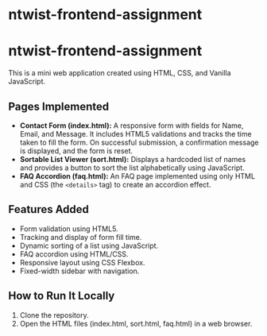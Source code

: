# ntwist-frontend-assignment
# ntwist-frontend-assignment

This is a mini web application created using HTML, CSS, and Vanilla JavaScript.

## Pages Implemented

* **Contact Form (index.html):** A responsive form with fields for Name, Email, and Message.  It includes HTML5 validations and tracks the time taken to fill the form.  On successful submission, a confirmation message is displayed, and the form is reset.
* **Sortable List Viewer (sort.html):** Displays a hardcoded list of names and provides a button to sort the list alphabetically using JavaScript.
* **FAQ Accordion (faq.html):** An FAQ page implemented using only HTML and CSS (the `<details>` tag) to create an accordion effect.

## Features Added

* Form validation using HTML5.
* Tracking and display of form fill time.
* Dynamic sorting of a list using JavaScript.
* FAQ accordion using HTML/CSS.
* Responsive layout using CSS Flexbox.
* Fixed-width sidebar with navigation.

## How to Run It Locally

1.  Clone the repository.
2.  Open the HTML files (index.html, sort.html, faq.html) in a web browser. 
